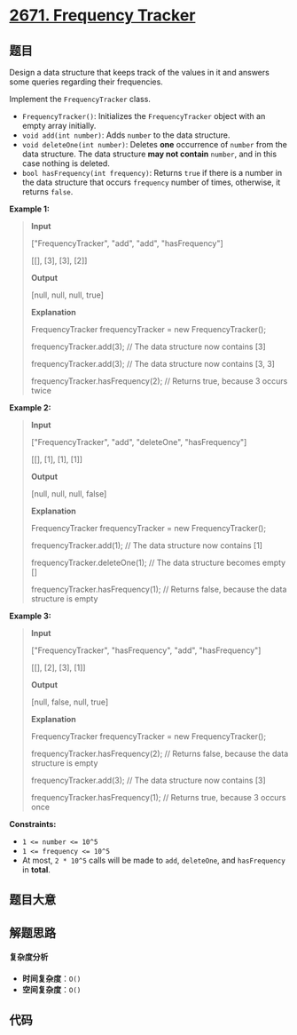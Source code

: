 # [2671. Frequency Tracker](https://leetcode.com/problems/frequency-tracker/)

## 题目

Design a data structure that keeps track of the values in it and answers some
queries regarding their frequencies.

Implement the `FrequencyTracker` class.

- `FrequencyTracker()`: Initializes the `FrequencyTracker` object with an empty array initially.
- `void add(int number)`: Adds `number` to the data structure.
- `void deleteOne(int number)`: Deletes **one** occurrence of `number` from the data structure. The data structure **may not contain** `number`, and in this case nothing is deleted.
- `bool hasFrequency(int frequency)`: Returns `true` if there is a number in the data structure that occurs `frequency` number of times, otherwise, it returns `false`.

**Example 1:**

> **Input**
>
> ["FrequencyTracker", "add", "add", "hasFrequency"]
>
> [[], [3], [3], [2]]
>
> **Output**
>
> [null, null, null, true]
>
> **Explanation**
>
> FrequencyTracker frequencyTracker = new FrequencyTracker();
>
> frequencyTracker.add(3); // The data structure now contains [3]
>
> frequencyTracker.add(3); // The data structure now contains [3, 3]
>
> frequencyTracker.hasFrequency(2); // Returns true, because 3 occurs twice

**Example 2:**

> **Input**
>
> ["FrequencyTracker", "add", "deleteOne", "hasFrequency"]
>
> [[], [1], [1], [1]]
>
> **Output**
>
> [null, null, null, false]
>
> **Explanation**
>
> FrequencyTracker frequencyTracker = new FrequencyTracker();
>
> frequencyTracker.add(1); // The data structure now contains [1]
>
> frequencyTracker.deleteOne(1); // The data structure becomes empty []
>
> frequencyTracker.hasFrequency(1); // Returns false, because the data structure is empty

**Example 3:**

> **Input**
>
> ["FrequencyTracker", "hasFrequency", "add", "hasFrequency"]
>
> [[], [2], [3], [1]]
>
> **Output**
>
> [null, false, null, true]
>
> **Explanation**
>
> FrequencyTracker frequencyTracker = new FrequencyTracker();
>
> frequencyTracker.hasFrequency(2); // Returns false, because the data structure is empty
>
> frequencyTracker.add(3); // The data structure now contains [3]
>
> frequencyTracker.hasFrequency(1); // Returns true, because 3 occurs once

**Constraints:**

- `1 <= number <= 10^5`
- `1 <= frequency <= 10^5`
- At most, `2 * 10^5` calls will be made to `add`, `deleteOne`, and `hasFrequency` in **total**.

## 题目大意

## 解题思路

#### 复杂度分析

- **时间复杂度**：`O()`
- **空间复杂度**：`O()`

## 代码

```javascript

```
